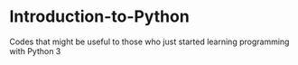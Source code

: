 # Introduction-to-Python
Codes that might be useful to those who just started learning programming with Python 3
